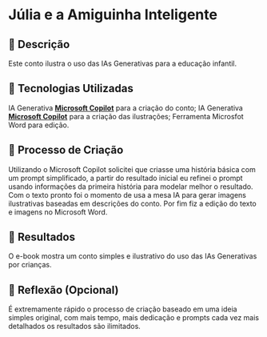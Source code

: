 # Júlia e a Amiguinha Inteligente

## 📒 Descrição
Este conto ilustra o uso das IAs Generativas para a educação infantil.

## 🤖 Tecnologias Utilizadas
IA Generativa **[Microsoft Copilot](https://copilot.microsoft.com)** para a criação do conto;
IA Generativa **[Microsoft Copilot](https://copilot.microsoft.com)** para a criação das ilustrações;
Ferramenta Microsfot Word para edição.

## 🧐 Processo de Criação
Utilizando o Microsoft Copilot solicitei que criasse uma história básica com um prompt simplificado, a partir do resultado inicial eu refinei o prompt usando informações da primeira história para modelar melhor o resultado. Com o texto pronto foi o momento de usa a mesa IA para gerar imagens ilustrativas baseadas em descrições do conto. Por fim fiz a edição do texto e imagens no Microsoft Word.

## 🚀 Resultados
O e-book mostra um conto simples e ilustrativo do uso das IAs Generativas por crianças.

## 💭 Reflexão (Opcional)
É extremamente rápido o processo de criação baseado em uma ideia simples original, com mais tempo, mais dedicação e prompts cada vez mais detalhados os resultados são ilimitados.

